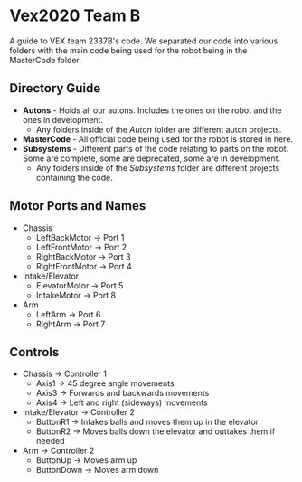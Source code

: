 # Vex2020 Team B
A guide to VEX team 2337B's code. We separated our code into various folders with the main code being used for the robot being in the MasterCode folder.
## Directory Guide
- **Autons** - Holds all our autons. Includes the ones on the robot and the ones in development.
    - Any folders inside of the *Auton* folder are different auton projects.
- **MasterCode** - All official code being used for the robot is stored in here.
- **Subsystems** - Different parts of the code relating to parts on the robot. Some are complete, some are deprecated, some are in development.
    - Any folders inside of the *Subsystems* folder are different projects containing the code.
## Motor Ports and Names
- Chassis
    - LeftBackMotor -> Port 1
    - LeftFrontMotor -> Port 2
    - RightBackMotor -> Port 3
    - RightFrontMotor -> Port 4
- Intake/Elevator
    - ElevatorMotor -> Port 5
    - IntakeMotor -> Port 8
- Arm
    - LeftArm -> Port 6
    - RightArm -> Port 7
## Controls
- Chassis -> Controller 1
    - Axis1 -> 45 degree angle movements
    - Axis3 -> Forwards and backwards movements
    - Axis4 -> Left and right (sideways) movements
- Intake/Elevator -> Controller 2
    - ButtonR1 -> Intakes balls and moves them up in the elevator
    - ButtonR2 -> Moves balls down the elevator and outtakes them if needed
- Arm -> Controller 2
    - ButtonUp -> Moves arm up
    - ButtonDown -> Moves arm down
